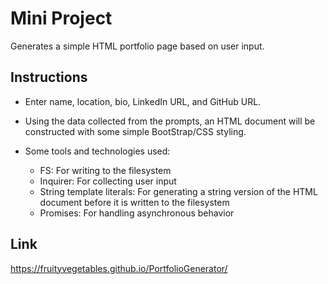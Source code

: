 # Mini Project

Generates a simple HTML portfolio page based on user input.

## Instructions

* Enter name, location, bio, LinkedIn URL, and GitHub URL.

* Using the data collected from the prompts, an HTML document will be constructed with some simple BootStrap/CSS styling.

* Some tools and technologies used:

  * FS: For writing to the filesystem
  * Inquirer: For collecting user input
  * String template literals: For generating a string version of the HTML document before it is written to the filesystem
  * Promises: For handling asynchronous behavior

## Link
https://fruityvegetables.github.io/PortfolioGenerator/
